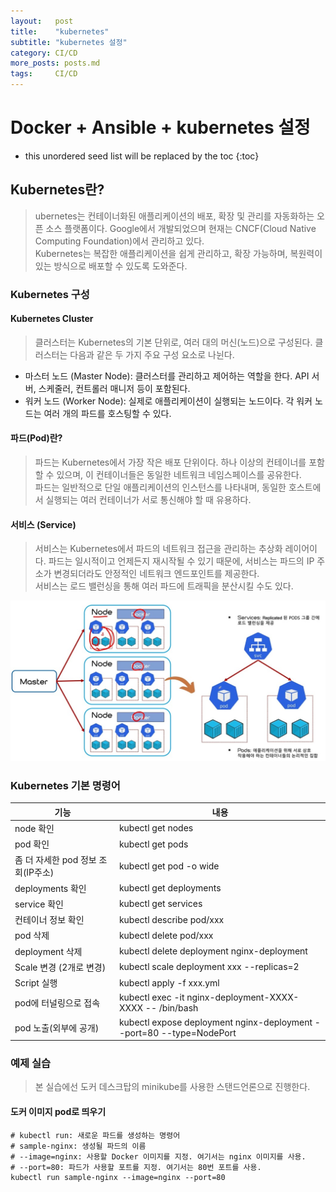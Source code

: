 ```yaml
---
layout:   post
title:    "kubernetes"
subtitle: "kubernetes 설정"
category: CI/CD
more_posts: posts.md
tags:     CI/CD
---
```

# Docker + Ansible + kubernetes 설정

<!--more-->
<!-- Table of contents -->
* this unordered seed list will be replaced by the toc
{:toc}

<!-- text -->

## Kubernetes란?
> ubernetes는 컨테이너화된 애플리케이션의 배포, 확장 및 관리를 자동화하는 오픈 소스 플랫폼이다. Google에서 개발되었으며 현재는 CNCF(Cloud Native Computing Foundation)에서 관리하고 있다.  
> Kubernetes는 복잡한 애플리케이션을 쉽게 관리하고, 확장 가능하며, 복원력이 있는 방식으로 배포할 수 있도록 도와준다.

### Kubernetes 구성

#### Kubernetes Cluster
> 클러스터는 Kubernetes의 기본 단위로, 여러 대의 머신(노드)으로 구성된다. 클러스터는 다음과 같은 두 가지 주요 구성 요소로 나뉜다.

- 마스터 노드 (Master Node): 클러스터를 관리하고 제어하는 역할을 한다. API 서버, 스케줄러, 컨트롤러 매니저 등이 포함된다.
- 워커 노드 (Worker Node): 실제로 애플리케이션이 실행되는 노드이다. 각 워커 노드는 여러 개의 파드를 호스팅할 수 있다.

#### 파드(Pod)란?
> 파드는 Kubernetes에서 가장 작은 배포 단위이다. 하나 이상의 컨테이너를 포함할 수 있으며, 이 컨테이너들은 동일한 네트워크 네임스페이스를 공유한다.  
> 파드는 일반적으로 단일 애플리케이션의 인스턴스를 나타내며, 동일한 호스트에서 실행되는 여러 컨테이너가 서로 통신해야 할 때 유용하다.

#### 서비스 (Service)
> 서비스는 Kubernetes에서 파드의 네트워크 접근을 관리하는 추상화 레이어이다. 파드는 일시적이고 언제든지 재시작될 수 있기 때문에, 서비스는 파드의 IP 주소가 변경되더라도 안정적인 네트워크 엔드포인트를 제공한다.  
> 서비스는 로드 밸런싱을 통해 여러 파드에 트래픽을 분산시킬 수도 있다.

![img.png](img.png)

### Kubernetes 기본 명령어

| 기능                      | 내용 |
|-------------------------|---|
| node 확인                 | kubectl get nodes |
| pod 확인                  | kubectl get pods |
| 좀 더 자세한 pod 정보 조회(IP주소) | kubectl get pod -o wide |
| deployments 확인          | kubectl get deployments |
| service 확인              | kubectl get services |
| 컨테이너 정보 확인              | kubectl describe pod/xxx |
| pod 삭제                  | kubectl delete pod/xxx |
| deployment 삭제           | kubectl delete deployment nginx-deployment |
| Scale 변경 (2개로 변경)       | kubectl scale deployment xxx --replicas=2 |
| Script 실행               | kubectl apply -f xxx.yml |
| pod에 터널링으로 접속           | kubectl exec -it nginx-deployment-XXXX-XXXX -- /bin/bash |
| pod 노출(외부에 공개)          | kubectl expose deployment nginx-deployment --port=80 --type=NodePort |


### 예제 실습
> 본 실습에선 도커 데스크탑의 minikube를 사용한 스탠드언론으로 진행한다.

#### 도커 이미지 pod로 띄우기
```shell
# kubectl run: 새로운 파드를 생성하는 명령어
# sample-nginx: 생성될 파드의 이름
# --image=nginx: 사용할 Docker 이미지를 지정. 여기서는 nginx 이미지를 사용.
# --port=80: 파드가 사용할 포트를 지정. 여기서는 80번 포트를 사용.
kubectl run sample-nginx --image=nginx --port=80
```